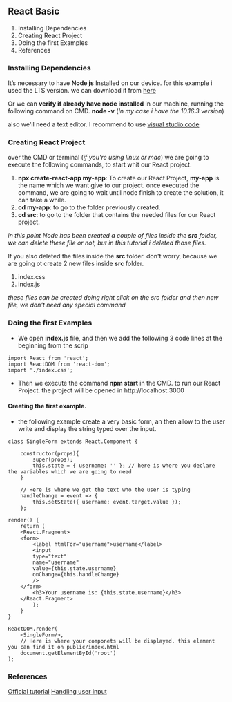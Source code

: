 ## React Basic

1. Installing Dependencies
2. Creating React Project
3. Doing the first Examples
4.  References

### Installing Dependencies
It’s necessary to have **Node js** Installed on our device. for this example i used the LTS version. we can download it from [here]([https://nodejs.org/es/](https://nodejs.org/es/))

Or we can **verify if already have node installed** in our machine, running the following command on CMD. **node -v** (*In my case i have the 10.16.3 version*)

also we'll need a text editor. I recommend to use [visual studio code]([https://code.visualstudio.com/](https://code.visualstudio.com/))

### Creating React Project
over the CMD or terminal (*if you're using linux or mac*) we are going to execute the following commands, to start whit our React project.
1. **npx create-react-app my-app**: To create our React Project, **my-app** is the name which we want give to our project. once executed the command, we are going to wait until node finish to create the solution, it can take a while.
2. **cd my-app**: to go to the folder previously created.
3. **cd src**: to go to the folder that contains the needed files for our React project.

*in this point Node has been created a couple of files inside the **src** folder, we can delete these file or not, but in this tutorial i deleted those files.*

If you also deleted the files inside the **src** folder. don't worry, because we are going ot create 2 new files inside **src** folder. 

1. index.css
2. index.js

*these files can be created doing right click on the src folder and then new file, we don't need any special command*


### Doing the first Examples
* We open **index.js** file, and then we add the following 3 code lines at the beginning from the scrip
```
import React from 'react';
import ReactDOM from 'react-dom';
import './index.css';
```
* Then we execute the command **npm start** in the CMD. to run our React Project. the project will be opened in http://localhost:3000

#### Creating the first example.
* the following example create a very basic form, an then allow to the user write and display the string typed over the input.
```
class SingleForm extends React.Component {

	constructor(props){
		super(props);
		this.state = { username: '' }; // here is where you declare the variables which we are going to need
	}
	
	// Here is where we get the text who the user is typing
	handleChange = event => {
		this.setState({ username: event.target.value });
	};

render() {
	return (
	<React.Fragment>
	<form>
		<label htmlFor="username">username</label>
		<input
		type="text"
		name="username"
		value={this.state.username}
		onChange={this.handleChange}
		/>
	</form>
		<h3>Your username is: {this.state.username}</h3>
	</React.Fragment>
		);
	}	
}

ReactDOM.render(
    <SingleForm/>,
    // Here is where your componets will be displayed. this element you can find it on public/index.html
    document.getElementById('root')
);
```
### References
[Official tutorial]([https://es.reactjs.org/tutorial/tutorial.html#setup-for-the-tutorial](https://es.reactjs.org/tutorial/tutorial.html#setup-for-the-tutorial))
[Handling user input]([https://medium.com/the-andela-way/handling-user-input-in-react-crud-1396e51a70bf](https://medium.com/the-andela-way/handling-user-input-in-react-crud-1396e51a70bf))